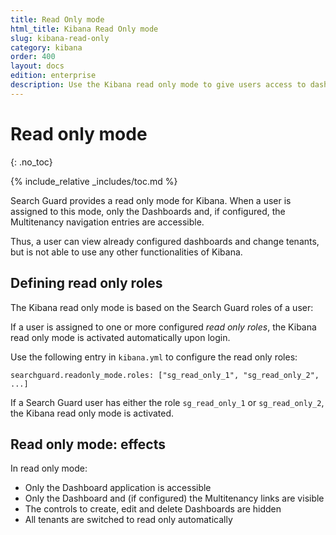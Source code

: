 ```yaml
---
title: Read Only mode
html_title: Kibana Read Only mode
slug: kibana-read-only
category: kibana
order: 400
layout: docs
edition: enterprise
description: Use the Kibana read only mode to give users access to dashboards, but prevent them from accessing anything else.
---
```


# Read only mode
{: .no_toc}

{% include_relative _includes/toc.md %}

Search Guard provides a read only mode for Kibana. When a user is assigned to this mode, only the Dashboards and, if configured, the Multitenancy navigation entries are accessible.

Thus, a user can view already configured dashboards and change tenants, but is not able to use any other functionalities of Kibana.

## Defining read only roles

The Kibana read only mode is based on the Search Guard roles of a user:

If a user is assigned to one or more configured *read only roles*, the Kibana read only mode is activated automatically upon login.

Use the following entry in `kibana.yml` to configure the read only roles:

```
searchguard.readonly_mode.roles: ["sg_read_only_1", "sg_read_only_2", ...]
```

If a Search Guard user has either the role `sg_read_only_1` or `sg_read_only_2`, the Kibana read only mode is activated.

## Read only mode: effects

In read only mode:

* Only the Dashboard application is accessible
* Only the Dashboard and (if configured) the Multitenancy links are visible
* The controls to create, edit and delete Dashboards are hidden
* All tenants are switched to read only automatically